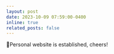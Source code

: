 ```yaml
---
layout: post
date: 2023-10-09 07:59:00-0400
inline: true
related_posts: false
---
```


🍹Personal website is established, cheers!
